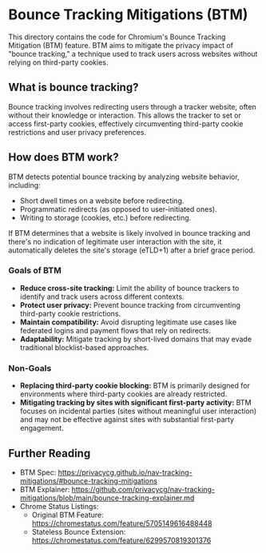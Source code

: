 # Bounce Tracking Mitigations (BTM)

This directory contains the code for Chromium's Bounce Tracking Mitigation (BTM)
feature.
BTM aims to mitigate the privacy impact of "bounce tracking," a technique used
to track users across websites without relying on third-party cookies.

## What is bounce tracking?

Bounce tracking involves redirecting users through a tracker website, often
without their knowledge or interaction.
This allows the tracker to set or access first-party cookies, effectively
circumventing third-party cookie restrictions and user privacy preferences.

## How does BTM work?

BTM detects potential bounce tracking by analyzing website behavior, including:

- Short dwell times on a website before redirecting.
- Programmatic redirects (as opposed to user-initiated ones).
- Writing to storage (cookies, etc.) before redirecting.

If BTM determines that a website is likely involved in bounce tracking and
there's no indication of legitimate user interaction with the site, it
automatically deletes the site's storage (eTLD+1) after a brief grace period.

### Goals of BTM

- **Reduce cross-site tracking:** Limit the ability of bounce trackers to
  identify and track users across different contexts.
- **Protect user privacy:** Prevent bounce tracking from circumventing
  third-party cookie restrictions.
- **Maintain compatibility:** Avoid disrupting legitimate use cases like
  federated logins and payment flows that rely on redirects.
- **Adaptability:** Mitigate tracking by short-lived domains that may evade
  traditional blocklist-based approaches.

### Non-Goals

- **Replacing third-party cookie blocking:** BTM is primarily designed for
  environments where third-party cookies are already restricted.
- **Mitigating tracking by sites with significant first-party activity:** BTM
  focuses on incidental parties (sites without meaningful user interaction) and
  may not be effective against sites with substantial first-party engagement.

## Further Reading

- BTM Spec: https://privacycg.github.io/nav-tracking-mitigations/#bounce-tracking-mitigations
- BTM Explainer: https://github.com/privacycg/nav-tracking-mitigations/blob/main/bounce-tracking-explainer.md
- Chrome Status Listings:
  - Original BTM Feature: https://chromestatus.com/feature/5705149616488448
  - Stateless Bounce Extension: https://chromestatus.com/feature/6299570819301376
